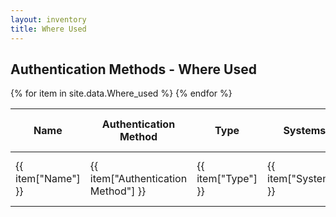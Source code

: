```yaml
---
layout: inventory
title: Where Used
---
```


<h2>Authentication Methods - Where Used</h2>
<table  id="where-used-table">
  <thead>
    <tr>
      <th>Name</th>
      <th>Authentication Method</th>
      <th>Type</th>
      <th>Systems/Applications</th>
      <th>Integration Points</th>
      <th>Dependencies</th>
      <th>Access Control Policies</th>
    </tr>
  </thead>
  <tbody>
    {% for item in site.data.Where_used %}
    <tr>
      <td>{{ item["Name"] }}</td>
      <td>{{ item["Authentication Method"] }}</td>
      <td>{{ item["Type"] }}</td>
      <td>{{ item["Systems/Applications"] }}</td>
      <td>{{ item["Integration Points"] }}</td>
      <td>{{ item["Dependencies"] }}</td>
      <td>{{ item["Access Control Policies"] }}</td>
    </tr>
    {% endfor %}
  </tbody>
</table>

